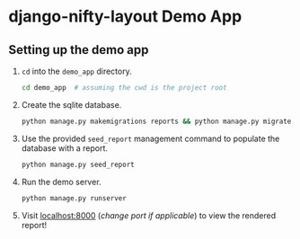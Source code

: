 # django-nifty-layout Demo App

## Setting up the demo app

1. `cd` into the `demo_app` directory.
    ```bash
    cd demo_app  # assuming the cwd is the project root
    ```

2. Create the sqlite database.
    ```bash
    python manage.py makemigrations reports && python manage.py migrate reports
    ```

3. Use the provided `seed_report` management command to populate the database with a report.
    ```bash
    python manage.py seed_report
    ```
   
4. Run the demo server.
    ```bash
    python manage.py runserver
    ```

5.  Visit [localhost:8000](localhost:8000) (*change port if applicable*) to view the rendered report!